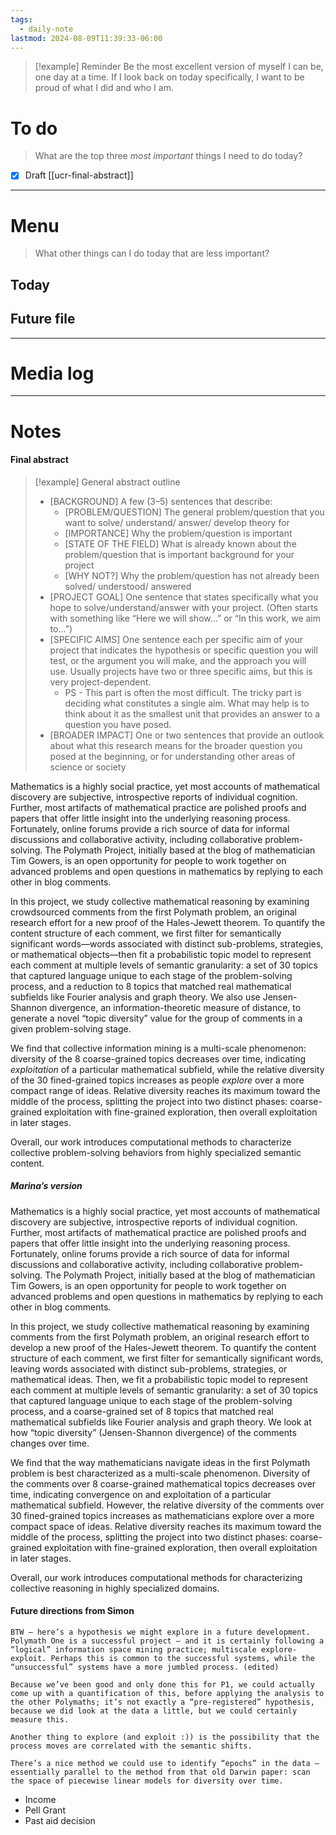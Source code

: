 ```yaml
---
tags:
  - daily-note
lastmod: 2024-08-09T11:39:33-06:00
---
```

>[!example] Reminder
>Be the most excellent version of myself I can be, one day at a time. If I look back on today specifically, I want to be proud of what I did and who I am.

# To do

> What are the top three *most important* things I need to do today?

- [x] Draft [[ucr-final-abstract]]

----
# Menu

> What other things can I do today that are less important?
## Today

## Future file

---
# Media log

---
# Notes

#### Final abstract 

> [!example] General abstract outline
> - \[BACKGROUND] A few (3–5) sentences that describe:
> 	- \[PROBLEM/QUESTION] The general problem/question that you want to solve/ understand/ answer/ develop theory for
> 	- \[IMPORTANCE] Why the problem/question is important
> 	- \[STATE OF THE FIELD] What is already known about the problem/question that is important background for your project
> 	- \[WHY NOT?] Why the problem/question has not already been solved/ understood/ answered
> - \[PROJECT GOAL]  One sentence that states specifically what you hope to solve/understand/answer with your project. (Often starts with something like “Here we will show…” or “In this work, we aim to…”)
> - \[SPECIFIC AIMS]  One sentence each per specific aim of your project that indicates the hypothesis or specific question you will test, or the argument you will make, and the approach you will use. Usually projects have two or three specific aims, but this is very project-dependent.
> 	- PS - This part is often the most difficult. The tricky part is deciding what constitutes a single aim. What may help is to think about it as the smallest unit that provides an answer to a question you have posed.
> - \[BROADER IMPACT] One or two sentences that provide an outlook about what this research means for the broader question you posed at the beginning, or for understanding other areas of science or society

Mathematics is a highly social practice, yet most accounts of mathematical discovery are subjective, introspective reports of individual cognition. Further, most artifacts of mathematical practice are polished proofs and papers that offer little insight into the underlying reasoning process. Fortunately, online forums provide a rich source of data for informal discussions and collaborative activity, including collaborative problem-solving. The Polymath Project, initially based at the blog of mathematician Tim Gowers, is an open opportunity for people to work together on advanced problems and open questions in mathematics by replying to each other in blog comments. 

In this project, we study collective mathematical reasoning by examining crowdsourced comments from the first Polymath problem, an original research effort for a new proof of the Hales-Jewett theorem. To quantify the content structure of each comment, we first filter for semantically significant words—words associated with distinct sub-problems, strategies, or mathematical objects—then fit a probabilistic topic model to represent each comment at multiple levels of semantic granularity: a set of 30 topics that captured language unique to each stage of the problem-solving process, and a reduction to 8 topics that matched real mathematical subfields like Fourier analysis and graph theory. We also use Jensen-Shannon divergence, an information-theoretic measure of distance, to generate a novel “topic diversity” value for the group of comments in a given problem-solving stage.

We find that collective information mining is a multi-scale phenomenon: diversity of the 8 coarse-grained topics decreases over time, indicating *exploitation* of a particular mathematical subfield, while the relative diversity of the 30 fined-grained topics increases as people *explore* over a more compact range of ideas. Relative diversity reaches its maximum toward the middle of the process, splitting the project into two distinct phases: coarse-grained exploitation with fine-grained exploration, then overall exploitation in later stages. 

Overall, our work introduces computational methods to characterize collective problem-solving behaviors from highly specialized semantic content. 

##### Marina’s version

Mathematics is a highly social practice, yet most accounts of mathematical discovery are subjective, introspective reports of individual cognition. Further, most artifacts of mathematical practice are polished proofs and papers that offer little insight into the underlying reasoning process. Fortunately, online forums provide a rich source of data for informal discussions and collaborative activity, including collaborative problem-solving. The Polymath Project, initially based at the blog of mathematician Tim Gowers, is an open opportunity for people to work together on advanced problems and open questions in mathematics by replying to each other in blog comments.

In this project, we study collective mathematical reasoning by examining comments from the first Polymath problem, an original research effort to develop a new proof of the Hales-Jewett theorem. To quantify the content structure of each comment, we first filter for semantically significant words, leaving words associated with distinct sub-problems, strategies, or mathematical ideas. Then, we fit a probabilistic topic model to represent each comment at multiple levels of semantic granularity: a set of 30 topics that captured language unique to each stage of the problem-solving process, and a coarse-grained set of 8 topics that matched real mathematical subfields like Fourier analysis and graph theory. We look at how “topic diversity” (Jensen-Shannon divergence) of the comments changes over time.

We find that the way mathematicians navigate ideas in the first Polymath problem is best characterized as a multi-scale phenomenon. Diversity of the comments over 8 coarse-grained mathematical topics decreases over time, indicating convergence on and exploitation of a particular mathematical subfield. However, the relative diversity of the comments over 30 fined-grained topics increases as mathematicians explore over a more compact space of ideas. Relative diversity reaches its maximum toward the middle of the process, splitting the project into two distinct phases: coarse-grained exploitation with fine-grained exploration, then overall exploitation in later stages.

Overall, our work introduces computational methods for characterizing collective reasoning in highly specialized domains.

#### Future directions from Simon

```
BTW — here’s a hypothesis we might explore in a future development. Polymath One is a successful project — and it is certainly following a “logical” information space mining practice; multiscale explore-exploit. Perhaps this is common to the successful systems, while the “unsuccessful” systems have a more jumbled process. (edited) 

Because we’ve been good and only done this for P1, we could actually come up with a quantification of this, before applying the analysis to the other Polymaths; it’s not exactly a “pre-registered” hypothesis, because we did look at the data a little, but we could certainly measure this.

Another thing to explore (and exploit :)) is the possibility that the process moves are correlated with the semantic shifts.

There’s a nice method we could use to identify “epochs” in the data — essentially parallel to the method from that old Darwin paper: scan the space of piecewise linear models for diversity over time.
```

- Income
- Pell Grant
- Past aid decision